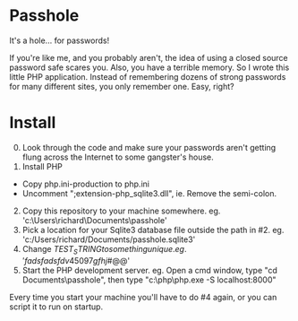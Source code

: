 # Passhole
It's a hole... for passwords!

If you're like me, and you probably aren't, the idea of using a closed source password safe scares you.  Also, you have a terrible memory.  So I wrote this little PHP application.  Instead of remembering dozens of strong passwords for many different sites, you only remember one.  Easy, right?



# Install

0. Look through the code and make sure your passwords aren't getting flung across the Internet to some gangster's house.
1. Install PHP
  - Copy php.ini-production to php.ini
  - Uncomment ";extension-php_sqlite3.dll", ie. Remove the semi-colon.
2. Copy this repository to your machine somewhere. eg. 'c:\Users\richard\Documents\passhole'
2. Pick a location for your Sqlite3 database file outside the path in #2. eg. 'c:/Users/richard/Documents/passhole.sqlite3'
3. Change $TEST_STRING to something unique.  eg. 'fadsfadsfdv45097gfhj$#@@'
4. Start the PHP development server. eg. Open a cmd window, type "cd Documents\passhole", 
   then type "c:\php\php.exe -S localhost:8000"
   
 Every time you start your machine you'll have to do #4 again, or you can script it to run on startup.
